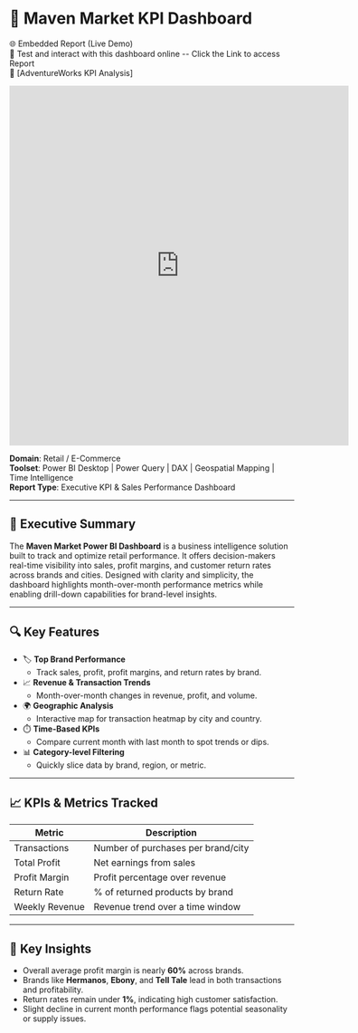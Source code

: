 # 🛒 Maven Market KPI Dashboard

🌐 Embedded Report (Live Demo)  
🧪 Test and interact with this dashboard online  -- Click the Link to access Report   
🔗 [AdventureWorks KPI Analysis] 
<iframe title="MavenMarket_Report_Analysis" width="600" height="636" src="https://app.powerbi.com/view?r=eyJrIjoiZjgwMmNlMjItNGI4Zi00NzVkLWFjNGMtODBmMGUxODM5ZWIzIiwidCI6IjI4OTI5MmNiLTQwNTctNGY0YS1iMWIyLWRiYzU4NjY3OGViNSJ9" frameborder="0" allowFullScreen="true"></iframe>
    


**Domain**: Retail / E-Commerce  
**Toolset**: Power BI Desktop | Power Query | DAX | Geospatial Mapping | Time Intelligence  
**Report Type**: Executive KPI & Sales Performance Dashboard

---

## 📘 Executive Summary

The **Maven Market Power BI Dashboard** is a business intelligence solution built to track and optimize retail performance. It offers decision-makers real-time visibility into sales, profit margins, and customer return rates across brands and cities. Designed with clarity and simplicity, the dashboard highlights month-over-month performance metrics while enabling drill-down capabilities for brand-level insights.

---

## 🔍 Key Features

- 🏷️ **Top Brand Performance**  
  - Track sales, profit, profit margins, and return rates by brand.
- 📈 **Revenue & Transaction Trends**  
  - Month-over-month changes in revenue, profit, and volume.
- 🌍 **Geographic Analysis**  
  - Interactive map for transaction heatmap by city and country.
- ⏱️ **Time-Based KPIs**  
  - Compare current month with last month to spot trends or dips.
- 📊 **Category-level Filtering**  
  - Quickly slice data by brand, region, or metric.

---

## 📈 KPIs & Metrics Tracked

| Metric         | Description                                      |
|----------------|--------------------------------------------------|
| Transactions   | Number of purchases per brand/city               |
| Total Profit   | Net earnings from sales                          |
| Profit Margin  | Profit percentage over revenue                   |
| Return Rate    | % of returned products by brand                  |
| Weekly Revenue | Revenue trend over a time window                 |

---

## 🧠 Key Insights

- Overall average profit margin is nearly **60%** across brands.
- Brands like **Hermanos**, **Ebony**, and **Tell Tale** lead in both transactions and profitability.
- Return rates remain under **1%**, indicating high customer satisfaction.
- Slight decline in current month performance flags potential seasonality or supply issues.
